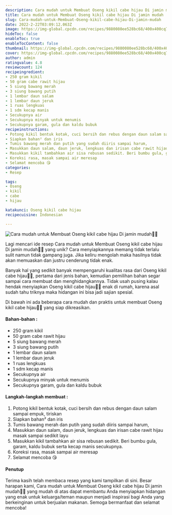 ```yaml
---
description: Cara mudah untuk Membuat Oseng kikil cabe hijau Di jamin mudah"
title: Cara mudah untuk Membuat Oseng kikil cabe hijau Di jamin mudah
slug: Cara-mudah-untuk-Membuat-Oseng-kikil-cabe-hijau-Di-jamin-mudah
date: 2022-2-22T03:09:12.063Z
image: https://img-global.cpcdn.com/recipes/9880080ee528bc68/400x400cq70/photo.jpg
hideToc: false
enableToc: true
enableTocContent: false
thumbnail: https://img-global.cpcdn.com/recipes/9880080ee528bc68/400x400cq70/photo.jpg
cover: https://img-global.cpcdn.com/recipes/9880080ee528bc68/400x400cq70/photo.jpg
author: admin
ratingvalue: 4.8
reviewcount: 124
recipeingredient:
- 250 gram kikil
- 50 gram cabe rawit hijau
- 5 siung bawang merah
- 3 siung bawang putih
- 1 lembar daun salam
- 1 lembar daun jeruk
- 1 ruas lengkuas
- 1 sdm kecap manis
- Secukupnya air
- Secukupnya minyak untuk menumis
- Secukupnya garam, gula dan kaldu bubuk
recipeinstructions:
- Potong kikil bentuk kotak, cuci bersih dan rebus dengan daun salam sampai empuk, tiriskan
- Siapkan bahan² dan iris
- Tumis bawang merah dan putih yang sudah diiris sampai harum,
- Masukkan daun salam, daun jeruk, lengkuas dan irisan cabe rawit hijau masak sampai sedikit layu
- Masukkan kikil tambahkan air sisa rebusan sedikit. Beri bumbu gula, garam, kaldu bubuk serta kecap manis secukupnya.
- Koreksi rasa, masak sampai air meresap
- Selamat mencoba 😘
categories:
- Resep

tags:
- Oseng
- kikil
- cabe
- hijau

katakunci: Oseng kikil cabe hijau
recipecuisine: Indonesian

---
```


![Cara mudah untuk Membuat Oseng kikil cabe hijau Di jamin mudah👩‍🍳](https://img-global.cpcdn.com/recipes/9880080ee528bc68/400x400cq70/photo.jpg)

Lagi mencari ide resep Cara mudah untuk Membuat Oseng kikil cabe hijau Di jamin mudah👩‍🍳 yang unik? Cara menyiapkannya memang tidak terlalu sulit namun tidak gampang juga. Jika keliru mengolah maka hasilnya tidak akan memuaskan dan justru cenderung tidak enak.

Banyak hal yang sedikit banyak mempengaruhi kualitas rasa dari Oseng kikil cabe hijau👩‍🍳, pertama dari jenis bahan, kemudian pemilihan bahan segar sampai cara membuat dan menghidangkannya. Tidak usah pusing kalau hendak menyiapkan Oseng kikil cabe hijau👩‍🍳 enak di rumah, karena asal sudah tahu triknya maka hidangan ini bisa jadi sajian spesial.

Di bawah ini ada beberapa cara mudah dan praktis untuk membuat Oseng kikil cabe hijau👩‍🍳 yang siap dikreasikan.

<!--inarticleads1-->

#### Bahan-bahan :

- 250 gram kikil
- 50 gram cabe rawit hijau
- 5 siung bawang merah
- 3 siung bawang putih
- 1 lembar daun salam
- 1 lembar daun jeruk
- 1 ruas lengkuas
- 1 sdm kecap manis
- Secukupnya air
- Secukupnya minyak untuk menumis
- Secukupnya garam, gula dan kaldu bubuk

<!--inarticleads2-->

#### Langkah-langkah membuat :

1. Potong kikil bentuk kotak, cuci bersih dan rebus dengan daun salam sampai empuk, tiriskan
1. Siapkan bahan² dan iris
1. Tumis bawang merah dan putih yang sudah diiris sampai harum,
1. Masukkan daun salam, daun jeruk, lengkuas dan irisan cabe rawit hijau masak sampai sedikit layu
1. Masukkan kikil tambahkan air sisa rebusan sedikit. Beri bumbu gula, garam, kaldu bubuk serta kecap manis secukupnya.
1. Koreksi rasa, masak sampai air meresap
1. Selamat mencoba 😘

#### Penutup

Terima kasih telah membaca resep yang kami tampilkan di sini. Besar harapan kami, Cara mudah untuk Membuat Oseng kikil cabe hijau Di jamin mudah👩‍🍳 yang mudah di atas dapat membantu Anda menyiapkan hidangan yang enak untuk keluarga/teman maupun menjadi inspirasi bagi Anda yang berkeinginan untuk berjualan makanan. Semoga bermanfaat dan selamat mencoba!